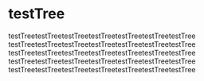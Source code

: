 # testTree
testTreetestTreetestTreetestTreetestTreetestTreetestTree
testTreetestTreetestTreetestTreetestTreetestTreetestTree
testTreetestTreetestTreetestTreetestTreetestTreetestTree
testTreetestTreetestTreetestTreetestTreetestTreetestTree
testTreetestTreetestTreetestTreetestTreetestTreetestTree

